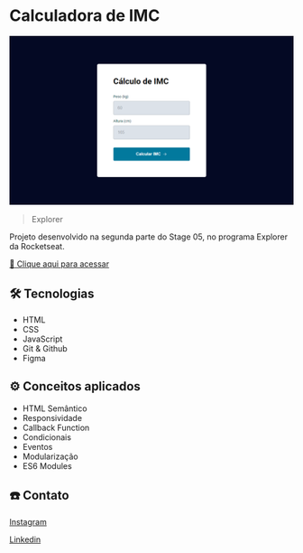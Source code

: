 # Calculadora de IMC

![preview](./.github/preview.png)

> Explorer

Projeto desenvolvido na segunda parte do Stage 05, no programa Explorer da Rocketseat.

[🔗 Clique aqui para acessar](https://enzocauex.github.io/IMC/)

## 🛠️ Tecnologias

- HTML
- CSS
- JavaScript
- Git & Github
- Figma

## ⚙️ Conceitos aplicados
- HTML Semântico
- Responsividade
- Callback Function
- Condicionais
- Eventos
- Modularização
- ES6 Modules

## ☎️ Contato

[Instagram](https://instagram.com/enzocauex/)

[Linkedin](https://www.linkedin.com/in/enzo-caue/)
